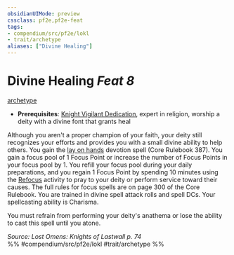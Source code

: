 ```yaml
---
obsidianUIMode: preview
cssclass: pf2e,pf2e-feat
tags:
- compendium/src/pf2e/lokl
- trait/archetype
aliases: ["Divine Healing"]
---
```

# Divine Healing  *Feat 8*  
[archetype](archetype.md "Archetype Feat Trait")  

- **Prerequisites**: [Knight Vigilant Dedication](knight-vigilant-dedication-locg.md), expert in religion, worship a deity with a divine font that grants heal

Although you aren't a proper champion of your faith, your deity still recognizes your efforts and provides you with a small divine ability to help others. You gain the [lay on hands](lay-on-hands.md) devotion spell (Core Rulebook 387). You gain a focus pool of 1 Focus Point or increase the number of Focus Points in your focus pool by 1. You refill your focus pool during your daily preparations, and you regain 1 Focus Point by spending 10 minutes using the [Refocus](refocus.md) activity to pray to your deity or perform service toward their causes. The full rules for focus spells are on page 300 of the Core Rulebook. You are trained in divine spell attack rolls and spell DCs. Your spellcasting ability is Charisma.

You must refrain from performing your deity's anathema or lose the ability to cast this spell until you atone.

*Source: Lost Omens: Knights of Lastwall p. 74*  
%% #compendium/src/pf2e/lokl #trait/archetype %%